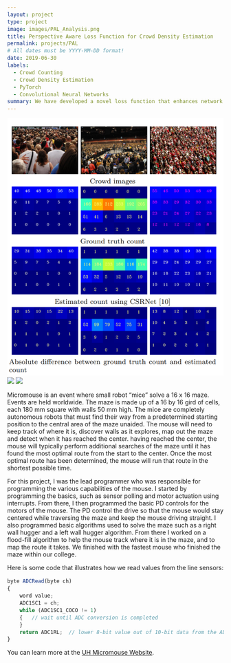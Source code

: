 ```yaml
---
layout: project
type: project
image: images/PAL_Analysis.png
title: Perspective Aware Loss Function for Crowd Density Estimation
permalink: projects/PAL
# All dates must be YYYY-MM-DD format!
date: 2019-06-30
labels:
  - Crowd Counting
  - Crowd Density Estimation
  - PyTorch
  - Convolutional Neural Networks
summary: We have developed a novel loss function that enhances network training by penalizing dense crowd underestimations. Findings published in MVA 2019, Oral presentation.
---
```


<div class="ui small rounded images">
  <img class="ui image" src="../images/PAL_Analysis.png">
  <img class="ui image" src="../images/PAL_Formulas.jpg">
  <img class="ui image" src="../images/PAL_Formulas2.jpg">
</div>

Micromouse is an event where small robot “mice” solve a 16 x 16 maze.  Events are held worldwide.  The maze is made up of a 16 by 16 gird of cells, each 180 mm square with walls 50 mm high.  The mice are completely autonomous robots that must find their way from a predetermined starting position to the central area of the maze unaided.  The mouse will need to keep track of where it is, discover walls as it explores, map out the maze and detect when it has reached the center.  having reached the center, the mouse will typically perform additional searches of the maze until it has found the most optimal route from the start to the center.  Once the most optimal route has been determined, the mouse will run that route in the shortest possible time.

For this project, I was the lead programmer who was responsible for programming the various capabilities of the mouse.  I started by programming the basics, such as sensor polling and motor actuation using interrupts.  From there, I then programmed the basic PD controls for the motors of the mouse.  The PD control the drive so that the mouse would stay centered while traversing the maze and keep the mouse driving straight.  I also programmed basic algorithms used to solve the maze such as a right wall hugger and a left wall hugger algorithm.  From there I worked on a flood-fill algorithm to help the mouse track where it is in the maze, and to map the route it takes.  We finished with the fastest mouse who finished the maze within our college.

Here is some code that illustrates how we read values from the line sensors:

```js
byte ADCRead(byte ch)
{
    word value;
    ADC1SC1 = ch;
    while (ADC1SC1_COCO != 1)
    {   // wait until ADC conversion is completed   
    }
    return ADC1RL;  // lower 8-bit value out of 10-bit data from the ADC
}
```

You can learn more at the [UH Micromouse Website](http://www-ee.eng.hawaii.edu/~mmouse/about.html).



